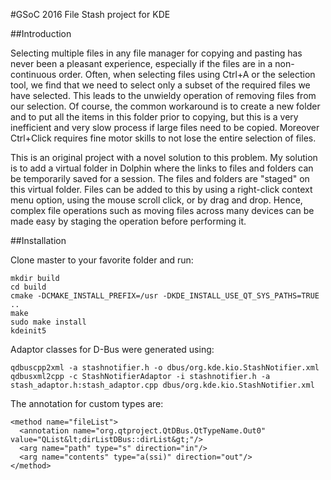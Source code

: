 #GSoC 2016 File Stash project for KDE

##Introduction

Selecting multiple files in any file manager for copying and pasting has never been a pleasant experience, especially if the files are in a non-continuous order. Often, when selecting files using Ctrl+A or the selection tool, we find that we need to select only a subset of the required files we have selected. This leads to the unwieldy operation of removing files from our selection. Of course, the common workaround is to create a new folder and to put all the items in this folder prior to copying, but this is a very inefficient and very slow process if large files need to be copied. Moreover Ctrl+Click requires fine motor skills to not lose the entire selection of files.

This is an original project with a novel solution to this problem. My solution is to add a virtual folder in Dolphin where the links to files and folders can be temporarily saved for a session. The files and folders are "staged" on this virtual folder. Files can be added to this by using a right-click context menu option, using the mouse scroll click, or by drag and drop. Hence, complex file operations such as moving files across many devices can be made easy by staging the operation before performing it.

##Installation

Clone master to your favorite folder and run:

```
mkdir build
cd build
cmake -DCMAKE_INSTALL_PREFIX=/usr -DKDE_INSTALL_USE_QT_SYS_PATHS=TRUE ..
make
sudo make install
kdeinit5
```

Adaptor classes for D-Bus were generated using:

```
qdbuscpp2xml -a stashnotifier.h -o dbus/org.kde.kio.StashNotifier.xml
qdbusxml2cpp -c StashNotifierAdaptor -i stashnotifier.h -a stash_adaptor.h:stash_adaptor.cpp dbus/org.kde.kio.StashNotifier.xml
```

The annotation for custom types are:

```
<method name="fileList">
  <annotation name="org.qtproject.QtDBus.QtTypeName.Out0" value="QList&lt;dirListDBus::dirList&gt;"/>
  <arg name="path" type="s" direction="in"/>
  <arg name="contents" type="a(ssi)" direction="out"/>
</method>
```
